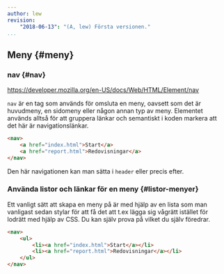 ```yaml
---
author: lew
revision:
    "2018-06-13": "(A, lew) Första versionen."
...
```

Meny {#meny}
---------------------------------------------------

### nav {#nav}

<a href='https://developer.mozilla.org/en-US/docs/Web/HTML/Element/nav'>https://developer.mozilla.org/en-US/docs/Web/HTML/Element/nav</a>

`nav` är en tag som används för omsluta en meny, oavsett som det är huvudmeny, en sidomeny eller någon annan typ av meny. Elementet används alltså för att gruppera länkar och semantiskt i koden markera att det här är navigationslänkar.

```html
<nav>
	<a href="index.html">Start</a>
	<a href="report.html">Redovisningar</a>
</nav>
```

Den här navigationen kan man sätta i `header` eller precis efter.



### Använda listor och länkar för en meny {#listor-menyer}

Ett vanligt sätt att skapa en meny på är med hjälp av en lista som man vanligast sedan stylar för att få det att t.ex lägga sig vågrätt istället för lodrätt med hjälp av CSS. Du kan själv prova på vilket du själv föredrar.

```html
<nav>
	<ul>
		<li><a href="index.html">Start</a></li>
		<li><a href="report.html">Redovisningar</a></li>
	</ul>
</nav>
```
